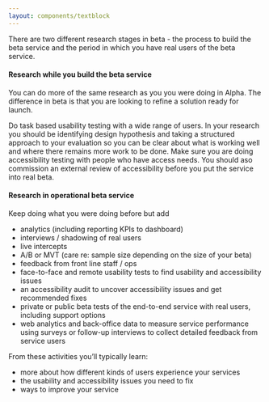 ```yaml
---
layout: components/textblock
---
```


There are two different research stages in beta - the process to build the beta service and the period in which you have real users of the beta service. 
 
#### Research while you build the beta service
 
You can do more of the same research as you you were doing in Alpha. The difference in beta is that you are looking to refine a solution ready for launch.

Do task based usability testing with a wide range of users. In your research you should be identifying design hypothesis and taking a structured approach to your evaluation so you can be clear about what is working well and where there remains more work to be done. 
Make sure you are doing accessibility testing with people who have access needs. You should aso commission an external review of accessibility before you put the service into real beta.
 
 
#### Research in operational beta service
 
Keep doing what you were doing before but add
- analytics (including reporting KPIs to dashboard)
- interviews / shadowing of real users
- live intercepts
- A/B or MVT (care re: sample size depending on the size of your beta)
- feedback from front line staff / ops
- face-to-face and remote usability tests to find usability and accessibility issues
- an accessibility audit to uncover accessibility issues and get recommended fixes
- private or public beta tests of the end-to-end service with real users, including support options
- web analytics and back-office data to measure service performance
using surveys or follow-up interviews to collect detailed feedback from service users
 
From these activities you’ll typically learn:
- more about how different kinds of users experience your services
- the usability and accessibility issues you need to fix 
- ways to improve your service

